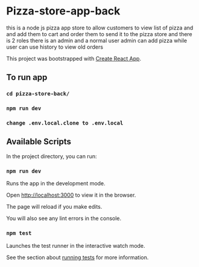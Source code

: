 # Pizza-store-app-back

this is a node js pizza app store to allow customers to view list of pizza and  
and add them to cart and order them to send it to the pizza store and there is 2 roles there is an admin and a normal user admin can add pizza while user can use history to view old orders

This project was bootstrapped with [Create React App](https://github.com/facebook/create-react-app).

## To run app

### `cd pizza-store-back/`

### `npm run dev`

### `change .env.local.clone to .env.local`

## Available Scripts

In the project directory, you can run:

### `npm run dev`

Runs the app in the development mode.<br  />

Open [http://localhost:3000](http://localhost:3000) to view it in the browser.

The page will reload if you make edits.<br  />

You will also see any lint errors in the console.

### `npm test`

Launches the test runner in the interactive watch mode.<br  />

See the section about [running tests](https://facebook.github.io/create-react-app/docs/running-tests) for more information.
